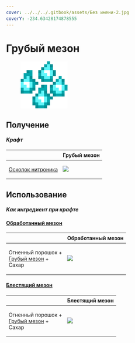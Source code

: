 ```yaml
---
cover: ../../../.gitbook/assets/Без имени-2.jpg
coverY: -234.63428174878555
---
```


# Грубый мезон

<figure><img src="../../../.gitbook/assets/meson_1_128.png" alt=""><figcaption></figcaption></figure>

## Получение

#### _Крафт_

| ㅤ                                                         |  Грубый мезон                              |
| --------------------------------------------------------- | ------------------------------------------ |
| <p><a href="nitronic_nugget.md">Осколок нитроника</a></p> | ![](../../../.gitbook/assets/meson\_1.png) |

## Использование

#### _Как ингредиент при крафте_

#### [Обработанный мезон](meson_2.md)

| ㅤ                                                                             |  Обработанный мезон                        |
| ----------------------------------------------------------------------------- | ------------------------------------------ |
| <p>Огненный порошок +<br><a href="meson_1.md">Грубый мезон</a> +<br>Сахар</p> | ![](../../../.gitbook/assets/meson\_2.png) |

#### [Блестящий мезон](meson_3.md)

| ㅤ                                                                             |  Блестящий мезон                           |
| ----------------------------------------------------------------------------- | ------------------------------------------ |
| <p>Огненный порошок +<br><a href="meson_1.md">Грубый мезон</a> +<br>Сахар</p> | ![](../../../.gitbook/assets/meson\_3.png) |

